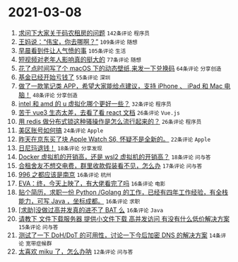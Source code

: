 # 2021-03-08

1. [求问下大家关于码农租房的问题](https://www.v2ex.com/t/759510) `142条评论` `程序员`
1. [王妈说：“伟宝，你去哪啊？”](https://www.v2ex.com/t/759427) `109条评论` `随想`
1. [早晨看到件让人气愤的事](https://www.v2ex.com/t/759433) `105条评论` `生活`
1. [短视频对老年人影响真的挺大的](https://www.v2ex.com/t/759529) `77条评论` `随想`
1. [花了点时间写了个 macOS 下的动态壁纸,来发一下兑换码](https://www.v2ex.com/t/759603) `64条评论` `分享创造`
1. [基金已经开始亏钱了](https://www.v2ex.com/t/759578) `55条评论` `深圳`
1. [做了一款笔记类 APP，希望大家能给点建议，支持 iPhone 、 iPad 和 Mac 电脑！](https://www.v2ex.com/t/759488) `48条评论` `分享创造`
1. [intel 和 amd 的 u 虚拟化哪个更好一些？](https://www.v2ex.com/t/759526) `32条评论` `程序员`
1. [苦于 vue3 生态太差，去看了看 react 文档](https://www.v2ex.com/t/759655) `26条评论` `Vue.js`
1. [用 redis 做分布式锁这种骚操作是怎么流行起来的？](https://www.v2ex.com/t/759583) `26条评论` `程序员`
1. [美区账号如何搞](https://www.v2ex.com/t/759477) `24条评论` `Apple`
1. [昨天在京东买了块 Apple Watch S6, 怀疑不是全新的。](https://www.v2ex.com/t/759642) `22条评论` `Apple`
1. [日尼玛退钱！](https://www.v2ex.com/t/759575) `18条评论` `分享发现`
1. [Docker 虚拟机的开销高，还是 wsl2 虚拟机的开销高？](https://www.v2ex.com/t/759530) `18条评论` `问与答`
1. [合租舍友不想交电费，群里收款假装看不见，怎么办](https://www.v2ex.com/t/759451) `17条评论` `问与答`
1. [996 之都应该是南京](https://www.v2ex.com/t/759640) `16条评论` `杭州`
1. [EVA：终，今天上映了，有大佬看完了吗](https://www.v2ex.com/t/759586) `16条评论` `电影`
1. [贴个简历，求职一份 Python /Golang 的工作，已经有四年工作经验，有全栈能力，可写 Java ，坐标成都。](https://www.v2ex.com/t/759579) `16条评论` `求职`
1. [[求助]没做过高并发真的进不了 BAT 么](https://www.v2ex.com/t/759491) `16条评论` `Java`
1. [请教下 文件下载服务器 提供小文件下载 高并发访问 有没有什么低价解决方案](https://www.v2ex.com/t/759668) `15条评论` `问与答`
1. [测试了一下 DoH/DoT 的可用性，讨论一下今后加密 DNS 的解决方案](https://www.v2ex.com/t/759666) `14条评论` `宽带症候群`
1. [太喜欢 miku 了，怎么办呐](https://www.v2ex.com/t/759663) `12条评论` `问与答`
